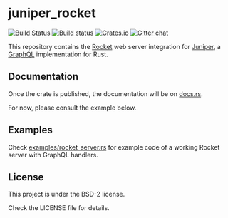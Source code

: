 # juniper_rocket

[![Build Status](https://travis-ci.org/graphql-rust/juniper_rocket.svg?branch=master)](https://travis-ci.org/graphql-rust/juniper_rocket)
[![Build status](https://ci.appveyor.com/api/projects/status/9j9bvj7q05jcxw2v?svg=true)](https://ci.appveyor.com/project/theduke/juniper-rocket)
[![Crates.io](https://img.shields.io/crates/v/juniper_rocket.svg?maxAge=2592000)](https://crates.io/crates/juniper_rocket)
[![Gitter chat](https://badges.gitter.im/juniper-graphql/gitter.png)](https://gitter.im/juniper-graphql)

This repository contains the [Rocket][Rocket] web server integration for [Juniper][Juniper], a [GraphQL][GraphQL] 
implementation for Rust.

## Documentation

Once the crate is published, the documentation will be on [docs.rs][documentation].

For now, please consult the example below.

## Examples

Check [examples/rocket_server.rs][example] for example code of a working Rocket server with GraphQL handlers.

## License

This project is under the BSD-2 license.

Check the LICENSE file for details.

[Rocket]: https://rocket.rs
[Juniper]: https://github.com/graphql-rust/juniper
[GraphQL]: http://graphql.org
[documentation]: https://docs.rs/juniper_rocket
[example]: https://github.com/graphql-rust/juniper_rocket/blob/master/examples/rocket_server.rs
